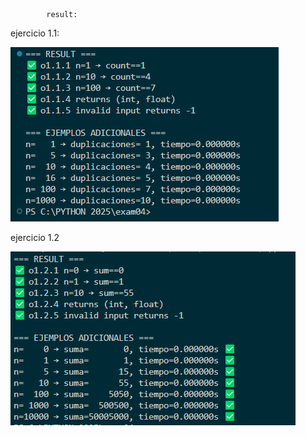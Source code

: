             result:

ejercicio 1.1:

![alt text](image.png)

ejercicio 1.2

![alt text](image-1.png)

